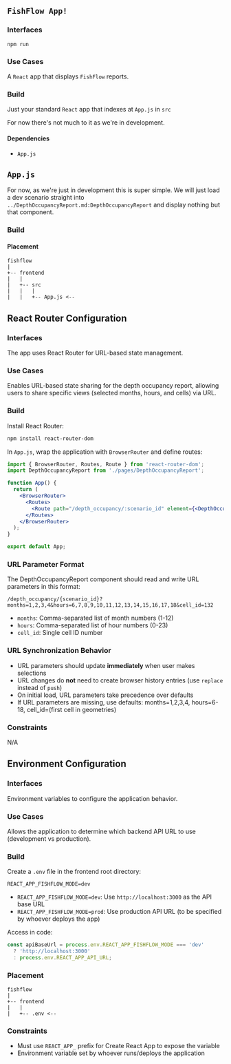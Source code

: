 ## `FishFlow App!`

### Interfaces

```
npm run
```

### Use Cases

A `React` app that displays `FishFlow` reports.

### Build

Just your standard `React` app that indexes at `App.js` in `src`

For now there's not much to it as we're in development.

#### Dependencies

- `App.js`

## `App.js`

For now, as we're just in development this is super simple. We will just load a dev scenario straight into `../DepthOccupancyReport.md:DepthOccupancyReport` and display nothing but that component. 

### Build

#### Placement

```
fishflow
|
+-- frontend
|   |
|   +-- src
|   |   |
|   |   +-- App.js <--
```


## React Router Configuration

### Interfaces

The app uses React Router for URL-based state management.

### Use Cases

Enables URL-based state sharing for the depth occupancy report, allowing users to share specific views (selected months, hours, and cells) via URL.

### Build

Install React Router:
```bash
npm install react-router-dom
```

In `App.js`, wrap the application with `BrowserRouter` and define routes:

```jsx
import { BrowserRouter, Routes, Route } from 'react-router-dom';
import DepthOccupancyReport from './pages/DepthOccupancyReport';

function App() {
  return (
    <BrowserRouter>
      <Routes>
        <Route path="/depth_occupancy/:scenario_id" element={<DepthOccupancyReport />} />
      </Routes>
    </BrowserRouter>
  );
}

export default App;
```

### URL Parameter Format

The DepthOccupancyReport component should read and write URL parameters in this format:
```
/depth_occupancy/{scenario_id}?months=1,2,3,4&hours=6,7,8,9,10,11,12,13,14,15,16,17,18&cell_id=132
```

- `months`: Comma-separated list of month numbers (1-12)
- `hours`: Comma-separated list of hour numbers (0-23)
- `cell_id`: Single cell ID number

### URL Synchronization Behavior

- URL parameters should update **immediately** when user makes selections
- URL changes do **not** need to create browser history entries (use `replace` instead of `push`)
- On initial load, URL parameters take precedence over defaults
- If URL parameters are missing, use defaults: months=1,2,3,4, hours=6-18, cell_id=(first cell in geometries)

### Constraints

N/A

## Environment Configuration

### Interfaces

Environment variables to configure the application behavior.

### Use Cases

Allows the application to determine which backend API URL to use (development vs production).

### Build

Create a `.env` file in the frontend root directory:

```
REACT_APP_FISHFLOW_MODE=dev
```

- `REACT_APP_FISHFLOW_MODE=dev`: Use `http://localhost:3000` as the API base URL
- `REACT_APP_FISHFLOW_MODE=prod`: Use production API URL (to be specified by whoever deploys the app)

Access in code:
```jsx
const apiBaseUrl = process.env.REACT_APP_FISHFLOW_MODE === 'dev' 
  ? 'http://localhost:3000' 
  : process.env.REACT_APP_API_URL;
```

### Placement

```
fishflow
|
+-- frontend
|   |
|   +-- .env <--
```

### Constraints

- Must use `REACT_APP_` prefix for Create React App to expose the variable
- Environment variable set by whoever runs/deploys the application
